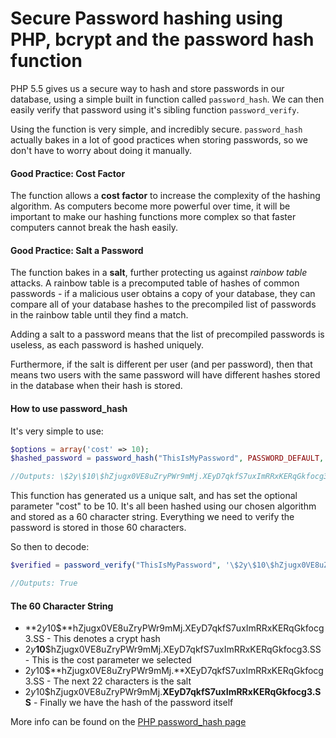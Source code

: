 # Secure Password hashing using PHP, bcrypt and the password hash function

PHP 5.5 gives us a secure way to hash and store passwords in our database, using a simple built in function called `password_hash`. We can then easily verify that password using it's sibling function `password_verify`.

Using the function is very simple, and incredibly secure. `password_hash` actually bakes in a lot of good practices when storing passwords, so we don't have to worry about doing it manually.

#### Good Practice: Cost Factor
The function allows a **cost factor** to increase the complexity of the hashing algorithm. As computers become more powerful over time, it will be important to make our hashing functions more complex so that faster computers cannot break the hash easily.

#### Good Practice: Salt a Password
The function bakes in a **salt**, further protecting us against *rainbow table* attacks. A rainbow table is a precomputed table of hashes of common passwords - if a malicious user obtains a copy of your database, they can compare all of your database hashes to the precompiled list of passwords in the rainbow table until they find a match. 

Adding a salt to a password means that the list of precompiled passwords is useless, as each password is hashed uniquely. 

Furthermore, if the salt is different per user (and per password), then that means two users with the same password will have different hashes stored in the database when their hash is stored.

#### How to use password_hash

It's very simple to use:
```php
$options = array('cost' => 10);
$hashed_password = password_hash("ThisIsMyPassword", PASSWORD_DEFAULT, $options);

//Outputs: \$2y\$10\$hZjugx0VE8uZryPWr9mMj.XEyD7qkfS7uxImRRxKERqGkfocg3.SS
```

This function has generated us a unique salt, and has set the optional parameter "cost" to be 10. It's all been hashed using our chosen algorithm and stored as a 60 character string. Everything we need to verify the password is stored in those 60 characters.

So then to decode:
```php
$verified = password_verify("ThisIsMyPassword", '\$2y\$10\$hZjugx0VE8uZryPWr9mMj.XEyD7qkfS7uxImRRxKERqGkfocg3.SS');

//Outputs: True
```

#### The 60 Character String
* **$2y$10$**hZjugx0VE8uZryPWr9mMj.XEyD7qkfS7uxImRRxKERqGkfocg3.SS - This denotes a crypt hash
* $2y$**10**$hZjugx0VE8uZryPWr9mMj.XEyD7qkfS7uxImRRxKERqGkfocg3.SS - This is the cost parameter we selected
* $2y$10$**hZjugx0VE8uZryPWr9mMj.**XEyD7qkfS7uxImRRxKERqGkfocg3.SS - The next 22 characters is the salt
* $2y$10$hZjugx0VE8uZryPWr9mMj.**XEyD7qkfS7uxImRRxKERqGkfocg3.SS** - Finally we have the hash of the password itself

More info can be found on the [PHP password_hash page](http://uk1.php.net/password_hash)

